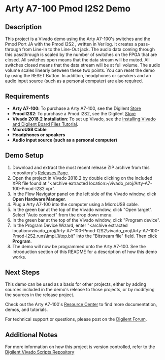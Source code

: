 Arty A7-100 Pmod I2S2 Demo
==============
 
Description
--------------
This project is a Vivado demo using the Arty A7-100's switches and the Pmod Port JA with the Pmod I2S2 , written in Verilog. It creates a pass-through from Line-In to the Line-Out jack. 
The audio data coming through this passthrough is scaled by the number of switches on the FPGA that are closed. All switches open means that the data stream will be muted.
All switches closed means that the data stream will be at full volume. The audio volume scales linearly between these two points. You can reset the demo by using the RESET Button.
In addition, headphones or speakers and an audio input source (such as a personal computer) are also required.

Requirements
--------------
* **Arty A7-100**: To purchase a Arty A7-100, see the Digilent [Store](https://store.digilentinc.com/arty-a7-artix-7-fpga-development-board-for-makers-and-hobbyists/)
* **Pmod I2S2**: To purchase a Pmod I2S2, see the Digilent [Store](https://store.digilentinc.com/pmod-i2s2-stereo-audio-input-and-output/)
* **Vivado 2018.2 Installation**: To set up Vivado, see the [Installing Vivado and Digilent Board Files Tutorial](https://reference.digilentinc.com/vivado/installing-vivado/start).
* **MicroUSB Cable**
* **Headphones or speakers**
* **Audio input source (such as a personal computer)**

Demo Setup
--------------
1. Download and extract the most recent release ZIP archive from this repository's [Releases Page](https://github.com/Digilent/Arty-A7-100-Pmod-I2S2/releases).
2. Open the project in Vivado 2018.2 by double clicking on the included XPR file found at "\<archive extracted location\>/vivado_proj/Arty-A7-100-Pmod-I2S2.xpr".
3. In the Flow Navigator panel on the left side of the Vivado window, click **Open Hardware Manager**.
4. Plug a Arty A7-100 into the computer using a MicroUSB cable.
5. In the green bar at the top of the Vivado window, click "Open target". Select "Auto connect" from the drop down menu.
6. In the green bar at the top of the Vivado window, click "Program device".
7. In the Program Device Wizard, enter "\<archive extracted location\>vivado_proj/Arty-A7-100-Pmod-I2S2\vivado_proj\Arty-A7-100-Pmod-I2S2.runs\impl_1/top.bit" into the "Bitstream file" field. Then click **Program**.
8. The demo will now be programmed onto the Arty A7-100. See the Introduction section of this README for a description of how this demo works.

Next Steps
--------------
This demo can be used as a basis for other projects, either by adding sources included in the demo's release to those projects, or by modifying the sources in the release project.

Check out the Arty A7-100's [Resource Center](https://reference.digilentinc.com/reference/programmable-logic/arty-a7/start) to find more documentation, demos, and tutorials.

For technical support or questions, please post on the [Digilent Forum](https://forum.digilentinc.com).

Additional Notes
--------------
For more information on how this project is version controlled, refer to the [Digilent Vivado Scripts Repository](https://github.com/digilent/digilent-vivado-scripts)